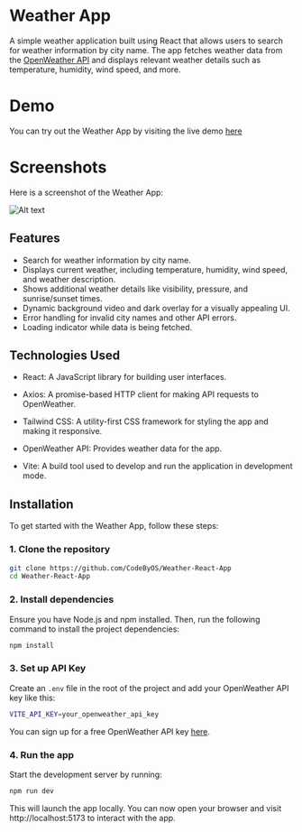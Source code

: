# Weather App

A simple weather application built using React that allows users to search for weather information by city name. The app fetches weather data from the [OpenWeather API](https://openweathermap.org/) and displays relevant weather details such as temperature, humidity, wind speed, and more.

# Demo

You can try out the Weather App by visiting the live demo [here](https://weather-react-app-os.vercel.app/)

# Screenshots

Here is a screenshot of the Weather App:

![Alt text](./weather-app.png)

## Features

- Search for weather information by city name.
- Displays current weather, including temperature, humidity, wind speed, and weather description.
- Shows additional weather details like visibility, pressure, and sunrise/sunset times.
- Dynamic background video and dark overlay for a visually appealing UI.
- Error handling for invalid city names and other API errors.
- Loading indicator while data is being fetched.

## Technologies Used

- React: A JavaScript library for building user interfaces.

- Axios: A promise-based HTTP client for making API requests to OpenWeather.

- Tailwind CSS: A utility-first CSS framework for styling the app and making it responsive.

- OpenWeather API: Provides weather data for the app.

- Vite: A build tool used to develop and run the application in development mode.

## Installation

To get started with the Weather App, follow these steps:

### 1. Clone the repository

```bash
git clone https://github.com/CodeByOS/Weather-React-App
cd Weather-React-App
```

### 2. Install dependencies

Ensure you have Node.js and npm installed. Then, run the following command to install the project dependencies:

```bash
npm install
```

### 3. Set up API Key

Create an `.env` file in the root of the project and add your OpenWeather API key like this:

```bash
VITE_API_KEY=your_openweather_api_key
```

You can sign up for a free OpenWeather API key [here](https://openweathermap.org/).

### 4. Run the app

Start the development server by running:

```bash
npm run dev
```

This will launch the app locally. You can now open your browser and visit http://localhost:5173 to interact with the app.
